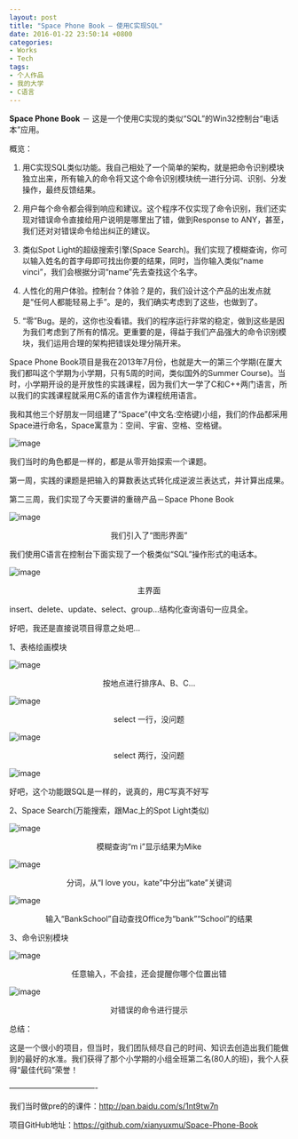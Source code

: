 ```yaml
---
layout: post
title: "Space Phone Book – 使用C实现SQL"
date: 2016-01-22 23:50:14 +0800
categories:
- Works
- Tech
tags:
- 个人作品
- 我的大学
- C语言
---
```



**Space Phone Book** － 这是一个使用C实现的类似“SQL”的Win32控制台“电话本”应用。

概览：

1. 用C实现SQL类似功能。我自己相处了一个简单的架构，就是把命令识别模块独立出来，所有输入的命令将又这个命令识别模块统一进行分词、识别、分发操作，最终反馈结果。

2. 用户每个命令都会得到响应和建议。这个程序不仅实现了命令识别，我们还实现对错误命令直接给用户说明是哪里出了错，做到Response to ANY，甚至，我们还对对错误命令给出纠正的建议。

3. 类似Spot Light的超级搜索引擎(Space Search)。我们实现了模糊查询，你可以输入姓名的首字母即可找出你要的结果，同时，当你输入类似“name vinci”，我们会根据分词“name”先去查找这个名字。

4. 人性化的用户体验。控制台？体验？是的，我们设计这个产品的出发点就是“任何人都能轻易上手”。是的，我们确实考虑到了这些，也做到了。

5. “零”Bug。是的，这你也没看错。我们的程序运行非常的稳定，做到这些是因为我们考虑到了所有的情况。更重要的是，得益于我们产品强大的命令识别模块，我们运用合理的架构把错误处理分隔开来。

 

Space Phone Book项目是我在2013年7月份，也就是大一的第三个学期(在厦大我们都叫这个学期为小学期，只有5周的时间，类似国外的Summer Course)。当时，小学期开设的是开放性的实践课程，因为我们大一学了C和C++两门语言，所以我们的实践课程就采用C系的语言作为课程统用语言。

我和其他三个好朋友一同组建了“Space”(中文名:空格键)小组，我们的作品都采用Space进行命名，Space寓意为：空间、宇宙、空格、空格键。

![image](/uploads/space-phone-book/space-phone-book-1.jpg)

我们当时的角色都是一样的，都是从零开始探索一个课题。

<!-- more -->

第一周，实践的课题是把输入的算数表达式转化成逆波兰表达式，并计算出成果。

第二三周，我们实现了今天要讲的重磅产品－Space Phone Book

![image](/uploads/space-phone-book/space-phone-book-2.png)

<center>我们引入了“图形界面”</center>

 

我们使用C语言在控制台下面实现了一个极类似“SQL”操作形式的电话本。

![image](/uploads/space-phone-book/space-phone-book-3.png)

<center>主界面</center>

 

insert、delete、update、select、group…结构化查询语句一应具全。

好吧，我还是直接说项目得意之处吧…

1、表格绘画模块


![image](/uploads/space-phone-book/space-phone-book-4.png)

<center>按地点进行排序A、B、C…</center>


![image](/uploads/space-phone-book/space-phone-book-5.png)

<center>select 一行，没问题</center>

![image](/uploads/space-phone-book/space-phone-book-6.png)


<center>select 两行，没问题</center>

![image](/uploads/space-phone-book/space-phone-book-7.png)

好吧，这个功能跟SQL是一样的，说真的，用C写真不好写

2、Space Search(万能搜索，跟Mac上的Spot Light类似)

![image](/uploads/space-phone-book/space-phone-book-8.png)

<center>模糊查询“m i”显示结果为Mike</center>

![image](/uploads/space-phone-book/space-phone-book-9.png)

<center>分词，从“I love you，kate”中分出“kate”关键词</center>

![image](/uploads/space-phone-book/space-phone-book-10.png)

<center>输入“BankSchool”自动查找Office为“bank”“School”的结果</center>

3、命令识别模块

![image](/uploads/space-phone-book/space-phone-book-11.png)

<center>任意输入，不会挂，还会提醒你哪个位置出错</center>

![image](/uploads/space-phone-book/space-phone-book-12.png)

<center>对错误的命令进行提示</center>

总结：

这是一个很小的项目，但当时，我们团队倾尽自己的时间、知识去创造出我们能做到的最好的水准。我们获得了那个小学期的小组全班第二名(80人的班)，我个人获得“最佳代码”荣誉！

———————————-

我们当时做pre的的课件：http://pan.baidu.com/s/1nt9tw7n

项目GitHub地址：https://github.com/xianyuxmu/Space-Phone-Book